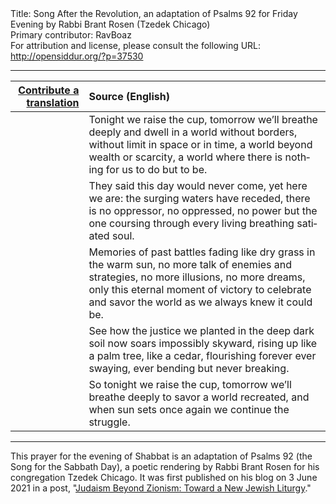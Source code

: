 <html>
<head></head>
<body>
Title: Song After the Revolution, an adaptation of Psalms 92 for Friday Evening by Rabbi Brant Rosen (Tzedek Chicago)<br />
Primary contributor: RavBoaz<br />
For attribution and license, please consult the following URL: <a href="http://opensiddur.org/?p=37530">http://opensiddur.org/?p=37530</a>
<p />
<hr />

<table style="margin-left: auto;margin-right: auto;" class="draggable">
<thead><tr><th id="x" style="text-align: right;"><a href="/contribute/upload">Contribute a translation</a></th><th style="text-align: left;">Source (English)</th></tr></thead>
<tbody>
<tr><td style="vertical-align:top;">
<div class="liturgy" lang="he">

</span></div></td>
 
<td style="vertical-align:top;">
<div class="english" lang="en">
Tonight we raise the cup,
tomorrow we’ll breathe deeply
and dwell in a world
without borders, without limit
in space or in time,
a world beyond wealth or scarcity,
a world where there is nothing
for us to do but to be.
</div></td></tr>


<tr><td style="vertical-align:top;">
<div class="liturgy" lang="he">

</span></div></td>

<td style="vertical-align:top;">
<div class="english" lang="en">
They said this day would never come,
yet here we are:
the surging waters have receded,
there is no oppressor, no oppressed,
no power but the one
coursing through every living
breathing satiated soul.
</div></td></tr>


<tr><td style="vertical-align:top;">
<div class="liturgy" lang="he">

</span></div></td>

<td style="vertical-align:top;">
<div class="english" lang="en">
Memories of past battles fading
like dry grass in the warm sun,
no more talk of enemies and strategies,
no more illusions, no more dreams, only
this eternal moment of victory
to celebrate and savor the world
as we always knew it could be.
</div></td></tr>


<tr><td style="vertical-align:top;">
<div class="liturgy" lang="he">

</span></div></td>

<td style="vertical-align:top;">
<div class="english" lang="en">
See how the justice we planted in the deep
dark soil now soars impossibly skyward,
rising up like a palm tree,
like a cedar, flourishing forever
ever swaying, ever bending
but never breaking.
</div></td></tr>


<tr><td style="vertical-align:top;">
<div class="liturgy" lang="he">

</span></div></td>

<td style="vertical-align:top;">
<div class="english" lang="en">
So tonight we raise the cup,
tomorrow we’ll breathe deeply
to savor a world recreated,
and when sun sets once again
we continue the struggle.
</div></td></tr>
</tbody></table>

<hr />

This prayer for the evening of Shabbat is an adaptation of Psalms 92 (the Song for the Sabbath Day), a poetic rendering by Rabbi Brant Rosen for his congregation Tzedek Chicago. It was first published on his blog on 3 June 2021 in a post, "<a href="https://rabbibrant.com/2021/06/03/judaism-beyond-zionism-toward-a-new-jewish-liturgy/">Judaism Beyond Zionism: Toward a New Jewish Liturgy</a>."

&nbsp;

</body>
</html>